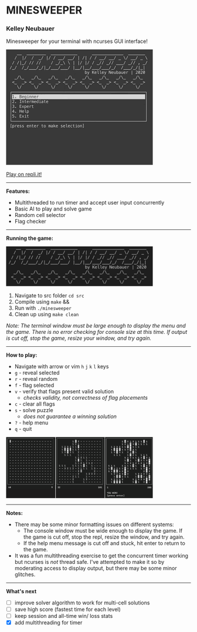 # MINESWEEPER

### Kelley Neubauer

Minesweeper for your terminal with ncurses GUI interface!

<img src="/img/minesweeper_gameplay_ai_demo.gif" width="400">

[Play on repli.it!](https://repl.it/@kelleyneubauer/minesweeper)

---

**Features:**

- Multithreaded to run timer and accept user input concurrently
- Basic AI to play and solve game
- Random cell selector
- Flag checker

---

**Running the game:**

<img src="/img/minesweeper_title.png" width="400">

1. Navigate to src folder `cd src`
2. Compile using `make` && 
3. Run with `./minesweeper`
4. Clean up using `make clean`

*Note: The terminal window must be large enough to display the menu and the game. There is no error checking for console size at this time. If output is cut off, stop the game, resize your window, and try again.*

---

**How to play:**

- Navigate with arrow or vim `h` `j` `k` `l` keys
- `g` - reveal selected
- `r` - reveal random
- `f` - flag selected
- `v` - verify that flags present valid solution
  - *checks validity, not correctness of flag placements*
- `c` - clear all flags
- `s` - solve puzzle
  - *does not guarantee a winning solution*
- `?` - help menu
- `q` - quit

<img src="/img/minesweeper_gameplay.png" width="400">

---

**Notes:**
* There may be some minor formatting issues on different systems: 
  * The console window must be wide enough to display the game. If the game is cut off, stop the repl, resize the window, and try again.
  * If the help menu message is cut off and stuck, hit enter to return to the game.
* It was a fun multithreading exercise to get the concurrent timer working but ncurses is *not* thread safe. I've attempted to make it so by moderating access to display output, but there may be some minor glitches.

---

**What's next**
- [ ] improve solver algorithm to work for multi-cell solutions
- [ ] save high score (fastest time for each level)
- [ ] keep session and all-time win/ loss stats 
- [x] add multithreading for timer
